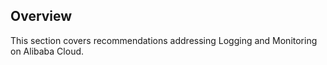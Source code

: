 ## Overview

This section covers recommendations addressing Logging and Monitoring on Alibaba Cloud.